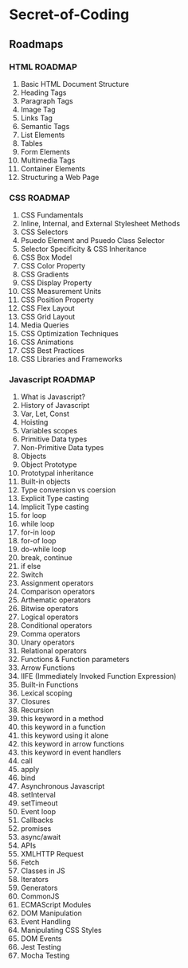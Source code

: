 # Secret-of-Coding

## Roadmaps

### HTML ROADMAP
1. Basic HTML Document Structure
2. Heading Tags
3. Paragraph Tags
4. Image Tag
5. Links Tag
6. Semantic Tags
7. List Elements
8. Tables
9. Form Elements
10. Multimedia Tags
11. Container Elements
12. Structuring a Web Page

### CSS ROADMAP
1. CSS Fundamentals
2. Inline, Internal, and External Stylesheet Methods
3. CSS Selectors
4. Psuedo Element and Psuedo Class Selector
5. Selector Specificity & CSS Inheritance
6. CSS Box Model
7. CSS Color Property
8. CSS Gradients
9. CSS Display Property
10. CSS Measurement Units
11. CSS Position Property
12. CSS Flex Layout
13. CSS Grid Layout
14. Media Queries
15. CSS Optimization Techniques
16. CSS Animations
17. CSS Best Practices
18. CSS Libraries and Frameworks

### Javascript ROADMAP
1. What is Javascript?
2. History of Javascript
3. Var, Let, Const
4. Hoisting
5. Variables scopes
6. Primitive Data types
7. Non-Primitive Data types
8. Objects
9. Object Prototype
10. Prototypal inheritance
11. Built-in objects
12. Type conversion vs coersion
13. Explicit Type casting
14. Implicit Type casting
15. for loop
16. while loop
17. for-in loop
18. for-of loop
19. do-while loop
20. break, continue
21. if else
22. Switch
23. Assignment operators
24. Comparison operators
25. Arthematic operators
26. Bitwise operators
27. Logical operators
28. Conditional operators
29. Comma operators
30. Unary operators
31. Relational operators
32. Functions & Function parameters
33. Arrow Functions
34. IIFE (Immediately Invoked Function Expression)
35. Built-in Functions
36. Lexical scoping
37. Closures
38. Recursion
39. this keyword in a method
40. this keyword in a function
41. this keyword using it alone
42. this keyword in arrow functions
43. this keyword in event handlers
44. call 
45. apply
46. bind
47. Asynchronous Javascript
48. setInterval
49. setTimeout
50. Event loop
51. Callbacks
52. promises
53. async/await
54. APIs
55. XMLHTTP Request
56. Fetch
57. Classes in JS
58. Iterators
59. Generators
60. CommonJS
61. ECMAScript Modules
62. DOM Manipulation
63. Event Handling
64. Manipulating CSS Styles
65. DOM Events
66. Jest Testing
67. Mocha Testing
